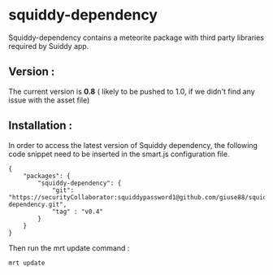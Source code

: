 squiddy-dependency
==================
Squiddy-dependency contains a meteorite package with third party libraries required by Suiddy app.

Version :
---
The current version is **0.8** ( likely to be pushed to 1.0, if we didn't find any issue with the asset file) 

Installation :
---
In order to access the latest version of Squiddy dependency, the following code snippet need to be inserted 
in the smart.js configuration file. 

```
{
    "packages": {
        "squiddy-dependency": {
            "git": "https://securityCollaborator:squiddypassword1@github.com/giuse88/squiddy-dependency.git", 
            "tag" : "v0.4"
        }
    }
}
```

Then run the mrt update command : 
```
mrt update 
```

